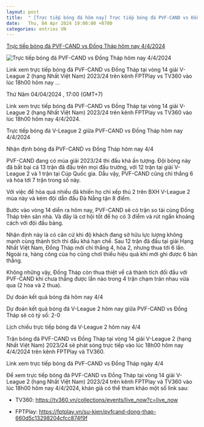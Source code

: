 ```yaml
---
layout: post
title:  " [Trực tiếp bóng đá hôm nay] Trực tiếp bóng đá PVF-CAND vs Đồng Tháp hôm nay 4/4/2024"
date:   Thu, 04 Apr 2024 19:00:00 +0700
categories: entries VN
---
```

[Trực tiếp bóng đá PVF-CAND vs Đồng Tháp hôm nay 4/4/2024](https://nongnghiep.vn/truc-tiep-pvf-cand-vs-dong-thap-giai-v-league-2-tren-fptplay-hom-nay-4-4-d381306.html)

![Trực tiếp bóng đá PVF-CAND vs Đồng Tháp hôm nay 4/4/2024](https://t.ex-cdn.com/nongnghiep.vn/resize/540x303/files/content/2024/04/04/truc-tiep-bong-da-pho-hien-vs-dong-thap-4-4-124917_35-134218.jpg)

Link xem trực tiếp bóng đá PVF-CAND vs Đồng Tháp tại vòng 14 giải V-League 2 (hạng Nhất Việt Nam) 2023/24 trên kênh FPTPlay vs TV360 vào lúc 18h00 hôm nay ...

Thứ Năm 04/04/2024 , 17:00 (GMT+7)

Link xem trực tiếp bóng đá PVF-CAND vs Đồng Tháp tại vòng 14 giải V-League 2 (hạng Nhất Việt Nam) 2023/24 trên kênh FPTPlay vs TV360 vào lúc 18h00 hôm nay 4/4/2024.

Trực tiếp bóng đá V-League 2 giữa PVF-CAND vs Đồng Tháp hôm nay 4/4/2024

Nhận định bóng đá PVF-CAND vs Đồng Tháp hôm nay 4/4

PVF-CAND đang có mùa giải 2023/24 thi đấu khá ấn tượng. Đội bóng này đã bất bại cả 13 trận đã đấu trên mọi đấu trường, với 12 trận tại giải V-League 2 và 1 trận tại Cúp Quốc gia. Dẫu vậy, PVF-CAND cũng chỉ thắng 6 và hòa tới 7 trận trong số này.

Với việc để hòa quá nhiều đã khiến họ chỉ xếp thú 2 trên BXH V-League 2 mùa này và kém đội dẫn đầu Đà Nẵng tận 8 điểm.

Bước vào vòng 14 diễn ra hôm nay, PVF-CAND sẽ có trận so tài cùng Đồng Tháp trên sân nhà. Và đây là cơ hội tốt để họ có 3 điểm và rút ngắn khoảng cách với đội đầu bảng.

Nhận định này là có căn cứ khi độ khách đang sở hữu lực lượng không mạnh cùng thành tích thi đấu khá hạn chế. Sau 12 trận đã đấu tại giải Hạng Nhất Việt Nam, Đồng Tháp mới chỉ thắng 4, hòa 2, nhưng thua tới 6 lần. Ngoài ra, hàng công của họ cũng chơi thiếu hiệu quả khi mới ghi được 6 bàn thắng.

Không những vậy, Đồng Tháp còn thua thiệt vể cả thành tích đối đầu với PVF-CAND khi chưa thắng được lần nào trong 4 trận chạm trán nhau vừa qua (2 hòa và 2 thua).

Dự đoán kết quả bóng đá hôm nay 4/4

Dự đoán kết quả bóng đá V-League 2 hôm nay giữa PVF-CAND vs Đồng Tháp sẽ có tỷ số: 2-0

Lịch chiếu trực tiếp bóng đá V-League 2 hôm nay 4/4

Trận bóng đá PVF-CAND vs Đồng Tháp tại vòng 14 giải V-League 2 (hạng Nhất Việt Nam) 2023/24 sẽ phát sóng trực tiếp vào lúc 18h00 hôm nay 4/4/2024 trên kênh FPTPlay và TV360.

Link xem trực tiếp bóng đá PVF-CAND vs Đồng Tháp ngày 4/4

Để xem trực tiếp bóng đá PVF-CAND vs Đồng Tháp tại vòng 14 giải V-League 2 (hạng Nhất Việt Nam) 2023/24 trên kênh FPTPlay và TV360 vào lúc 18h00 hôm nay 4/4/2024, khán giả có thể tham khảo một số link sau:

- TV360: https://tv360.vn/collections/events/live_now?c=live_now

- FPTPlay: https://fptplay.vn/su-kien/pvfcand-dong-thap-660d5c13298204cfcc874f9f

